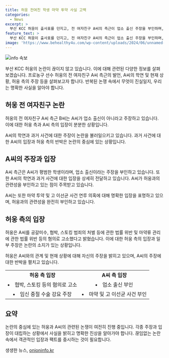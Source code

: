 ```yaml
---
title: 허웅 전여친 학생 마약 투약 사실 고백
categories:
  - News
excerpt: >
  부산 KCC 허웅이 출사표를 던지고, 전 여자친구 A씨의 측근이 업소 출신 주장을 부인하며, A씨가 평범한 학생이라고 주장하는 사건이 논란을 빚고 있다. A씨는 마약 투약 및 고 이선균 사건 연루 의혹을 부인하고, 허웅에게 공갈미수, 협박, 스토킹 범죄 등의 혐의로 고소했다. A씨는 허웅과의 관계에서 임신중절 수술을 두 차례 받았다고 주장하고, 허웅 측은 이에 대한 금액 요구를 공개했다. A씨는 허웅이 책임을 회피했다고 주장하며, 허웅과의 관계가 논란의 중심이 되고 있다.
feature_text: >
  부산 KCC 허웅이 출사표를 던지고, 전 여자친구 A씨의 측근이 업소 출신 주장을 부인하며, A씨가 평범한 학생이라고 주장하는 사건이 논란을 빚고 있다. A씨는 마약 투약 및 고 이선균 사건 연루 의혹을 부인하고, 허웅에게 공갈미수, 협박, 스토킹 범죄 등의 혐의로 고소했다. A씨는 허웅과의 관계에서 임신중절 수술을 두 차례 받았다고 주장하고, 허웅 측은 이에 대한 금액 요구를 공개했다. A씨는 허웅이 책임을 회피했다고 주장하며, 허웅과의 관계가 논란의 중심이 되고 있다.
image: 'https://www.behealthy4u.com/wp-content/uploads/2024/06/unnamed-file.png'
---
```


<p><img src="https://www.behealthy4u.com/wp-content/uploads/2024/06/unnamed-file.png" alt="info 속보" /></p>

<p>부산 KCC 허웅의 논란이 끊이지 않고 있습니다. 이에 대해 관련된 다양한 정보를 살펴보겠습니다. 프로농구 선수 허웅의 전 여자친구 A씨 측근의 발언, A씨의 학연 및 현재 상황, 허웅 측의 주장 등을 살펴보고자 합니다. 반복된 논쟁 속에서 무엇이 진실일지, 우리는 명확한 사실을 알아야 합니다.</p>

<h2 data-ke-size="size26">허웅 전 여자친구 논란</h2>

<p data-ke-size="size16">허웅의 전 여자친구 A씨 측근 B씨는 A씨가 업소 출신이 아니라고 주장하고 있습니다. 이에 대한 허웅 측과 A씨 측의 입장이 분분한 상황입니다.</p>

<p data-ke-size="size16">A씨의 학연과 과거 사건에 대한 주장이 논란을 불러일으키고 있습니다. 과거 사건에 대한 A씨의 입장과 허웅 측의 반박은 논란의 중심에 있는 상황입니다.</p>

<h2 data-ke-size="size26">A씨의 주장과 입장</h2>

<p data-ke-size="size16">A씨 측근은 A씨가 평범한 학생이라며, 업소 출신이라는 주장을 부인하고 있습니다. 또한 A씨의 학연과 과거 사건에 대한 입장을 상세히 전달하고 있습니다. A씨가 허웅과의 관련성을 부인하고 있는 점이 주목받고 있습니다.</p>

<p data-ke-size="size16">A씨는 또한 마약 투약 및 고 이선균 사건 연루 의혹에 대해 명확한 입장을 표명하고 있으며, 허웅과의 관련성을 완전히 부인하고 있습니다.</p>

<h2 data-ke-size="size26">허웅 측의 입장</h2>

<p data-ke-size="size16">허웅은 A씨를 공갈미수, 협박, 스토킹 범죄의 처벌 등에 관한 법률 위반 및 마약류 관리에 관한 법률 위반 등의 혐의로 고소했다고 밝혔습니다. 이에 대한 허웅 측의 입장과 일부 주장은 논란의 소지가 있는 상황입니다.</p>

<p data-ke-size="size16">허웅은 A씨와의 관계 및 현재 상황에 대해 자신의 주장을 밝히고 있으며, A씨의 주장에 대한 반박을 펼치고 있습니다.</p>

<table>
    <tr>
        <td style="text-align: center; height: 17px;"><b>허웅 측 입장</b></td>
        <td style="text-align: center; height: 17px;"><b>A씨 측 입장</b></td>
    </tr>
    <tr>
        <td style="text-align: center;"><li>협박, 스토킹 등의 혐의로 고소</li></td>
        <td style="text-align: center;"><li>업소 출신 부인</li></td>
    </tr>
    <tr>
        <td style="text-align: center;"><li>임신 중절 수술 강요 주장</li></td>
        <td style="text-align: center;"><li>마약 및 고 이선균 사건 부인</li></td>
    </tr>
</table>

<h2 data-ke-size="size26">요약</h2>

<p data-ke-size="size16">논란의 중심에 있는 허웅과 A씨의 관련된 논쟁이 여전히 진행 중입니다. 각종 주장과 입장이 대립하는 상황에서 사실을 밝히고 명확한 진상을 알아가야 합니다. 끊임없는 논란 속에서 객관적인 입장과 팩트를 중시하는 것이 필요합니다.</p>
생생한 뉴스, <a href="https://onioninfo.kr" rel="dofollow">onioninfo.kr</a>


